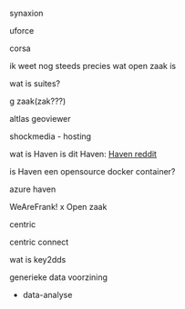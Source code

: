synaxion

uforce

corsa

ik weet nog steeds precies wat open zaak is

wat is suites?

g zaak(zak???)

altlas geoviewer

shockmedia - hosting

wat is Haven
is dit Haven: [Haven reddit](https://www.reddit.com/r/selfhosted/comments/1htsojh/trying_to_get_a_dockercompose_and_umbrelapp_for/)

is Haven een opensource docker container?

azure haven

WeAreFrank! x Open zaak

centric

centric connect

wat is key2dds


generieke data voorzining
- data-analyse

